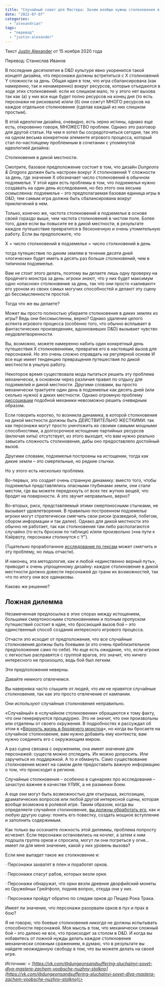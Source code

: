 ```yaml
---
title: "Случайный совет для Мастера: Зачем вообще нужны столкновения в дикой местности?"
date: "2022-07-07"
categories: 
  - "alexandrian"
tags: 
  - "перевод"
  - "justin-alexander"
---
```


Текст [Justin Alexander](https://vk.com/away.php?to=https://thealexandrian.net/about&cc_key=) от 15 ноября 2020 года

Перевод: Станислав Иванов

В последние десятилетия в D&D культуре явно укоренился такой концепт дизайна, что персонажи должны встретиться с X столкновений Y сложности за день. Общая идея в том, что игра сбалансирована (как намеренно, так и ненамеренно) вокруг ресурсов, которые отъедаются в ходе этих столкновений: если их слишком мало, то у этого нет вызова так как (а) у них все еще будет полно ресурсов на конец дня (то есть персонажи не рисковали) и/или (б) они сожгут МНОГО ресурсов на каждое отдельное столкновение (сделав каждый из них слишком простым).

В этой идеологии дизайна, очевидно, есть зерно истины, однако еще есть, откровенно говоря, МНОЖЕСТВО проблем. Однако это разговор для другой статьи. На чем я хотел бы сосредоточиться сегодня, так это на одном весьма конкретном элементе игрового процесса, который стал по-настоящему проблемным в сочетании с упомянутой идеологией дизайна:

Столкновения в дикой местности.

Смотрите, базовое предположение состоит в том, что дизайн _Dungeons & Dragons_ должен быть настроен вокруг X столкновений Y сложности за день, где значение X обозначает число столкновений в обычном подземелье. У этой идеи есть проблемы в том, что подземелья нужно создавать на один день исследования, но без этого она весьма осмысленна: подземелье – это предполагаемая базовая единица игры в D&D; тем самым игра должна быть сбалансирована вокруг приключений в нем.

Только, конечно же, частота столкновений в подземелье в основе своей гораздо выше, чем частота столкновений в чистом поле. Более того, даже если вы повысите ее в дикой местности, в результате каждое путешествие превратится в бесконечную и очень утомительную работу. Если вы предположите, что

X = число столкновений в подземелье = число столкновений в день

тогда путешествие по диким землям в течение десяти дней «логически» будет иметь в десять раз больше столкновений, чем в типичном подземелье.

Вам не стоит этого делать, поэтому вы делаете лишь одну проверку на бродячего монстра за день: игроки _знают_, что у них будет максимум одно «опасное» столкновение за день, так что они просто «заливают» его уроном из своих самых могучих способностей и делают эту сцену до бессмысленности простой.

Тогда что же вы делаете?

Может вы просто полностью убираете столкновения в диких землях из игры? Ведь они бессмысленны, верно? Однако удаление целого аспекта игрового процесса (особенно того, что обычно всплывает в фантастических произведениях, вдохновивших D&D) вызывает чувство неудовлетворенности.

Вы, возможно, можете намеренно набить один конкретный день путешествия X столкновениями, превратив его в настоящий вызов для персонажей. Но это очень сложно оправдать на регулярной основе И все еще имеет тенденцию превращения путешествия по дикой местности в унылую работу.

Некоторое время существовала мода пытаться решить эту проблема механически, в основном через различия правил по отдыху для подземелий и дикой местности. Другими словами, вы просто механически трактуете один день в подземелье как десять дней (или сколько нужно) в диких местности. Однако огромную проблему [диссоциации](https://vk.com/away.php?to=https%3A%2F%2Fthealexandrian.net%2Fwordpress%2F17231%2Froleplaying-games%2Fdissociated-mechanics-a-brief-primer&cc_key=) подобной механики невозможно решить очевидным образом.

Если говорить коротко, то возникла динамика, в которой столкновения на дикой местности должны быть ДЕЙСТВИТЕЛЬНО ЖЕСТКИМИ: так как персонажи могут просто уничтожить их своими самыми мощными способностями, а долгосрочное истощение партийных ресурсов (включая хиты) отсутствует, из этого выходит, что вам нужно реально завысить сложность столкновения, дабы оно предоставляло достойный вызов.

Другими словами, подземелья построены на истощении, тогда как дикие земли – это смертельные, но редкие стычки.

Но у этого есть несколько проблема.

Во-первых, это создает очень странную динамику: вместо того, чтобы подземелья представлялись опасными глубинами земли, они стали местом, где вы можете передохнуть от всех тех жутких вещей, что бродят на поверхности. А это звучит неправильно, верно?

Во-вторых, риск, представляемый этими смертоносными стычками, не вызывает удовлетворения. В правильно построенном подземелье игроки могут стратегически смягчить свои риски (разведкой, побегом, сбором информации и так далее). Однако для дикой местности это обычно не работает, так как столкновения там либо располагаются случайно (то есть броском по таблице) и/или произвольно («на пути к Кэйрвоту, персонажи столкнутся с Y").

(Тщательно проработанное [исследование по гексам](https://vk.com/away.php?to=https%3A%2F%2Fthealexandrian.net%2Fwordpress%2F17308%2Froleplaying-games%2Fhexcrawl&cc_key=) может смягчить и эту проблему, но лишь отчасти).

И наконец, эта методология, как и любой «единственно верный путь», приводит к очень упрощенному дизайну: каждое столкновение в дикой местности должно довести персонажей до грани их возможностей, так что по итогу они все одинаковы.

Каково же решение?

## Ложная дилемма

Незамеченная предпосылка в этих спорах между истощением, большими смертоносными столкновениями и полным пропуском путешествий состоит в идее, что бросающий вызов бой – это единственный способ создания интересного игрового процесса.

Отчасти это исходит от предположения, что все случайные столкновения должны быть боевыми (и это очень приблизительное предположение само по себе). Но еще есть ожидание, что, если игроки с легкостью расправятся с группой врагов, это значит, что ничего интересного не произошло, ведь бой был легким.

Эти предположения неверны.

Давайте немного отвлечемся.

Вы наверняка часто слышите от людей, что им не нравятся случайные столкновения, так как это просто отвлечение от кампании.

Они используют случайные столкновения неправильно.

«Случайный» в «случайном столкновении» обращаются к тому факту, что они генерируются процедурно. Это не значит, что они произвольны или отделены от своего окружения. В подробностях я рассуждал об этом в «[Вдохнуть жизнь в бродячего монстра](https://vk.com/away.php?to=https%3A%2F%2Fthealexandrian.net%2Fwordpress%2F7897%2Froleplaying-games%2Fbreathing-life-into-the-wandering-monster&cc_key=)», но когда вы бросаете на случайное столкновение, вам нужно добавить ему контекста; вам нужно соединить его с окружающим миром.

А раз сцена связана с окружением, она имеет значение для персонажей: существ можно отследить. Их можно допросить. Или заручиться их поддержкой. А то и обмануть. Само существование столкновения может на самом деле предоставить важную информацию о том, что происходит в регионе.

Случайные столкновения – особенно в сценариях про исследования – зачастую важнее в качестве УЛИК, а не разминки боем.

А еще они могут быть возможностью для отыгрыша, экспозиции, драматических вопросов или любой другой интересной сцены, которая вообще возможна в ролевой игре. Таким образом, когда вы определяете случайное столкновение, [вы должны обработать его](https://vk.com/away.php?to=https%3A%2F%2Fthealexandrian.net%2Fwordpress%2F31520%2Froleplaying-games%2Fthe-art-of-pacing-part-2-scene-framing&cc_key=), как и любую другую сцену: понять его повестку, создать мощное вступление и заполнить содержимым.

Как только вы осознаете ложность этой дилеммы, проблема попросту исчезнет. Если персонажи остановились на ночлег, а затем к ним подошла группа орков и спросила, могут ли они погреться у огня… имеет ли для меня значение, какой у них уровень вызова?

Если мне выпадет такое же столкновение и:

· Персонажи захватят в плен и поработят орков.

· Персонажи спасут рабов, которых везли орки.

· Персонажи обнаружат, что орки везли древние дворфийский монеты из Оружейных Грейтфолл, подняв вопрос, откуда они у них.

· Персонажи пройдут обратно по следам орков до Пещер Рока Трака.

Имеет ли значение, что персонажи разорвали орков в пух и прах в бою?

Я не говорю, что боевые столкновения _никогда_ не должны испытывать способности персонажей. Моя мысль в том, что механически сложный бой – это далеко не все, что происходит за столом в D&D. И когда вы избавитесь от ложной нужды делать каждое столкновение механически сложным сражением, я думаю, что в результате вы найдете неожиданную свободу в том, что вы можете делать на своей игре. 

_Источник: < [https://vk.com/@dungeonsandsuffering-sluchainyi-sovet-dlya-mastera-zachem-voobsche-nuzhny-stolkno](https://vk.com/@dungeonsandsuffering-sluchainyi-sovet-dlya-mastera-zachem-voobsche-nuzhny-stolkno)\>_
